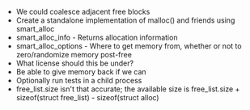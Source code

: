   * We could coalesce adjacent free blocks
  * Create a standalone implementation of malloc() and friends using smart\_alloc
  * smart\_alloc\_info - Returns allocation information
  * smart\_alloc\_options - Where to get memory from, whether or not to zero/randomize memory post-free
  * What license should this be under?
  * Be able to give memory back if we can
  * Optionally run tests in a child process
  * free\_list.size isn't that accurate; the available size is free\_list.size + sizeof(struct free\_list) - sizeof(struct alloc)
